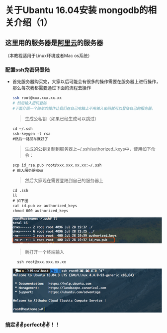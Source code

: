 # 关于Ubantu 16.04安装 mongodb的相关介绍（1）

## 这里用的服务器是[阿里云](https://common-buy.aliyun.com/?spm=5176.8142029.735711.10.3dbd6d3eBFK0G4&commodityCode=swas&request=%7B%22region%22:%22cn-beijing%22,%22image_type%22:%22appimage%22,%22app_image%22:%22b2542b3988834a378c67a8d7f11ad4de%22,%22version_type%22:%22version_2%22,%22order_num%22:1,%22ord_time%22:%2212:Month%22,%22auto_renew%22:false%7D#/buy)的服务器

（本教程适用于Linux环境或者Mac os系统）

### 配置ssh免密码登陆

- 首先服务器购买完，大家以后可能会有很多的操作需要在服务器上进行操作，那么每次我都需要通过下面的流程去操作

  ``` bash
  ssh root@xxx.xxx.xx.xx
  # 然后输入密码登陆
  #下面介绍一个简单的操作让我们在自己电脑上不用输入密码就可以登陆自己的服务器。

  ```

  > 生成公私钥（如果已经生成可以跳过）
    ``` shell
    cd ~/.ssh
    ssh-keygen -t rsa
    #然后一路回车就好了
    ```
  > 生成的公钥复制到服务器上~/.ssh/authorized_keys中，使用如下命令：
    ```shell
    scp id_rsa.pub root@xxx.xxx.xx.xx:~/.ssh
    # 输入服务器密码
    ```
  > 然后大家现在需要登陆到自己的服务器上
    ```shell
    cd .ssh
    ll
    # 如下图
    cat id.pub >> authorized_keys
    chmod 600 authorized_keys
    ```
    ![ssh1](./img/ssh1.png)
  > 新打开一个终端输入
    ```shell
      ssh root@xxx.xxx.xx.xx
    ```
    ![ss2](./img/ssh2.png)

### 搞定✌️✌️perfect✌️✌️！！
